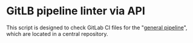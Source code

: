 # GitLB pipeline linter via API

This script is designed to check GitLab CI files for the "[general pipeline](https://docs.gitlab.com/ci/pipelines/settings/#specify-a-custom-cicd-configuration-file)", which are located in a central repository.

